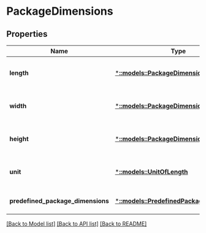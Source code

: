 # PackageDimensions

## Properties
Name | Type | Description | Notes
------------ | ------------- | ------------- | -------------
**length** | [***::models::PackageDimension**](PackageDimension.md) | The length dimension. If you don&#39;t specify PredefinedPackageDimensions, you must specify the Length. | [optional] [default to null]
**width** | [***::models::PackageDimension**](PackageDimension.md) | The width dimension. If you don&#39;t specify PredefinedPackageDimensions, you must specify the Width. | [optional] [default to null]
**height** | [***::models::PackageDimension**](PackageDimension.md) | The height dimension. If you don&#39;t specify PredefinedPackageDimensions, you must specify the Height. | [optional] [default to null]
**unit** | [***::models::UnitOfLength**](UnitOfLength.md) | The unit of measurement. If you don&#39;t specify PredefinedPackageDimensions, you must specify the Unit. | [optional] [default to null]
**predefined_package_dimensions** | [***::models::PredefinedPackageDimensions**](PredefinedPackageDimensions.md) |  | [optional] [default to null]

[[Back to Model list]](../README.md#documentation-for-models) [[Back to API list]](../README.md#documentation-for-api-endpoints) [[Back to README]](../README.md)


